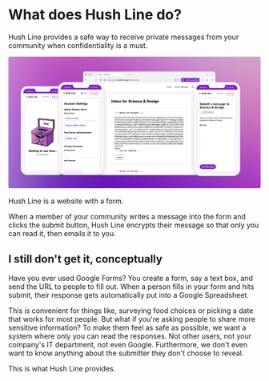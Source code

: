 # What does Hush Line do?

Hush Line provides a safe way to receive private messages from your community when confidentiality is a must.

<img src="img/hosted-hushline.png">

Hush Line is a website with a form.

When a member of your community writes a message into the form and clicks the submit button, Hush Line encrypts their message so that only you can read it, then emails it to you.

## I still don't get it, conceptually

Have you ever used Google Forms? You create a form, say a text box, and send the URL to people to fill out. When a person fills in your form and hits submit, their response gets automatically put into a Google Spreadsheet. 

This is convenient for things like, surveying food choices or picking a date that works for most people. But what if you're asking people to share more sensitive information? To make them feel as safe as possible, we want a system where only you can read the responses. Not other users, not your company's IT department, not even Google. Furthermore, we don't even want to know anything about the submitter they don't choose to reveal.

This is what Hush Line provides. 

